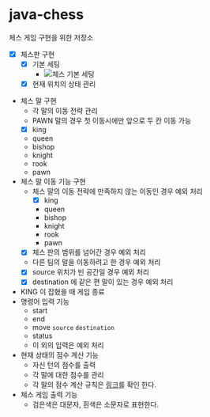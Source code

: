 # java-chess
체스 게임 구현을 위한 저장소

- [x] 체스판 구현
    - [x] 기본 세팅
        - ![체스 기본 세팅](https://mblogthumb-phinf.pstatic.net/20160119_249/xzizazhz2_14531957418980athc_JPEG/7_00001.jpg?type=w2 )
    - [x] 현재 위치의 상태 관리
- 체스 말 구현
    - 각 말의 이동 전략 관리
    - PAWN 말의 경우 첫 이동시에만 앞으로 두 칸 이동 가능
    - [x] king
    - queen
    - bishop
    - knight
    - rook
    - pawn 
- 체스 말 이동 기능 구현
    - 체스 말의 이동 전략에 만족하지 않는 이동인 경우 예외 처리
      - [x] king
      - queen
      - bishop
      - knight
      - rook
      - pawn
    - [x] 체스 판의 범위를 넘어간 경우 예외 처리
    - 다른 팀의 말을 이동하려고 한 경우 예외 처리
    - [x] source 위치가 빈 공간일 경우 예외 처리
    - [x] destination 에 같은 편 말이 있는 경우 예외 처리
- KING 이 잡혔을 때 게임 종료
- 명령어 입력 기능
    - start
    - end
    - move `source` `destination`
    - status
    - 이 외의 입력은 예외 처리
- 현재 상태의 점수 계산 기능
    - 자신 턴의 점수를 출력
    - 각 말에 대한 점수를 관리
    - 각 말의 점수 계산 규칙은 [링크](https://techcourse.woowahan.com/s/zmAj9jfu/ls/LM7qbRaj )를 확인 한다.
- 체스 게임 출력 기능
    - 검은색은 대문자, 흰색은 소문자로 표현한다.
    